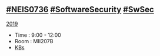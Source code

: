## [#NEIS0736](https://www.google.com/search?q=NEIS0736) [#SoftwareSecurity](https://www.google.com/search?q=SoftwareSecurity) [#SwSec](https://www.google.com/search?q=SwSec)

[2019](2019)
* Time : 9:00 - 12:00
* Room : MII207B
* [KBs](https://gitlab.com/NEIS0736/2019/wikis/)